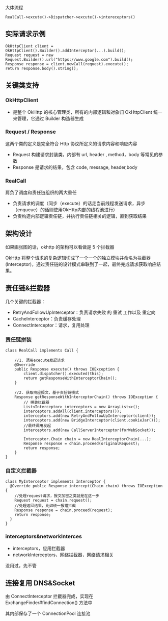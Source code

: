 
大体流程

```
RealCall->excute()->Dispatcher->excute()->intereceptors()
```

## 实际请求示例

```
OkHttpClient client = OkHttpClient().Builder().addInterceptor(...).build();
Request request = new Request.Builder().url("https://www.google.com").build();
Response response = client.newCall(request).execute();
return response.body().string();
```

## 关键类支持

### OkHttpClient

- 是整个 OkHttp 的核心管理类，所有的内部逻辑和对象归 OkHttpClient 统一来管理，它通过 Builder 构造器生成

### Request / Response

这两个类的定义是完全符合 Http 协议所定义的请求内容和响应内容

- Request 构建请求封装类，内部有 url, header , method，body 等常见的参数
- Response 是请求的结果，包含 code, message, header,body

### RealCall

肩负了调度和责任链组织的两大重任

- 负责请求的调度（同步（execute）的话走当前线程发送请求，异步（enqueue）的话则使用OkHttp内部的线程池进行）
- 负责构造内部逻辑责任链，并执行责任链相关的逻辑，直到获取结果

## 架构设计

如果画张图的话，okhttp 的架构可以看做是 5 个拦截器

OkHttp 将整个请求的复杂逻辑切成了一个一个的独立模块并命名为拦截器(Interceptor)，通过责任链的设计模式串联到了一起，最终完成请求获取响应结果。

## 责任链&拦截器

几个关键的拦截器：

- RetryAndFollowUpInterceptor：负责请求失败 的 重试 工作以及 重定向
- CacheInterceptor：负责缓存处理
- ConnectInterceptor：请求，复用处理

### 责任链拼装

```
class RealCall implements Call {
    
  	//1. 调用execute发起请求
    @Override
    public Response execute() throws IOException {
        client.dispatcher().executed(this);
        return getResponseWithInterceptorChain();
    }

  	//2. 获取响应报文，基于责任链模式
    Response getResponseWithInterceptorChain() throws IOException {
        // 拼装拦截器
        List<Interceptor> interceptors = new ArrayList<>();
        interceptors.addAll(client.interceptors());
        interceptors.add(new RetryAndFollowUpInterceptor(client));
        interceptors.add(new BridgeInterceptor(client.cookieJar()));
      	//最终调用发起
        interceptors.add(new CallServerInterceptor(forWebSocket));
        
        Interceptor.Chain chain = new RealInterceptorChain(...);
        Response response = chain.proceed(originalRequest);
        return response;
    }
}
```

### 自定义拦截器

```
class MyInterceptor implements Interceptor {
  @Override public Response intercept(Chain chain) throws IOException {
    //处理request请求，报文加密之类就是在这一步
    Request request = chain.request();
    //处理返回结果，比如统一报错拦截
    Response response = chain.proceed(request);
    return response;
  }
}
```

### interceptors&networkInterces

- interceptors，应用拦截器
- networkInterceptors，网络拦截器，网络请求相关

没用过，先不管

## 连接复用 DNS&Socket

由 ConnectInterceptor 拦截器完成，实现在 ExchangeFinder#findConnection() 方法中

其内部保存了一个 ConnectionPool 连接池
